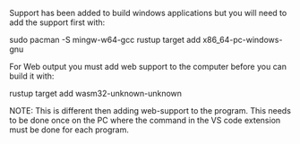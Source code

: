 Support has been added to build windows applications but you will need to add the support first with:

  sudo pacman -S mingw-w64-gcc
  rustup target add x86_64-pc-windows-gnu

For Web output you must add web support to the computer before you can build it with:

  rustup target add wasm32-unknown-unknown

NOTE: This is different then adding web-support to the program.  This needs to be done once on the PC where the command in the VS code extension must be done for each program.
